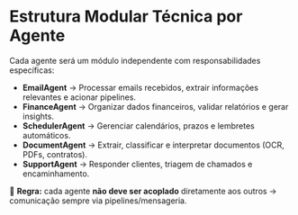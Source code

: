 # Estrutura Modular Técnica por Agente

Cada agente será um módulo independente com responsabilidades específicas:

- **EmailAgent** → Processar emails recebidos, extrair informações relevantes e acionar pipelines.  
- **FinanceAgent** → Organizar dados financeiros, validar relatórios e gerar insights.  
- **SchedulerAgent** → Gerenciar calendários, prazos e lembretes automáticos.  
- **DocumentAgent** → Extrair, classificar e interpretar documentos (OCR, PDFs, contratos).  
- **SupportAgent** → Responder clientes, triagem de chamados e encaminhamento.  

📌 **Regra:** cada agente **não deve ser acoplado** diretamente aos outros → comunicação sempre via pipelines/mensageria.  
